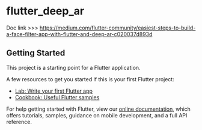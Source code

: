 # flutter_deep_ar

Doc link >>> https://medium.com/flutter-community/easiest-steps-to-build-a-face-filter-app-with-flutter-and-deep-ar-c020037d893d

## Getting Started

This project is a starting point for a Flutter application.

A few resources to get you started if this is your first Flutter project:

- [Lab: Write your first Flutter app](https://flutter.dev/docs/get-started/codelab)
- [Cookbook: Useful Flutter samples](https://flutter.dev/docs/cookbook)

For help getting started with Flutter, view our
[online documentation](https://flutter.dev/docs), which offers tutorials,
samples, guidance on mobile development, and a full API reference.
